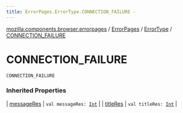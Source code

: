 ```yaml
---
title: ErrorPages.ErrorType.CONNECTION_FAILURE - 
---
```


[mozilla.components.browser.errorpages](../../index.html) / [ErrorPages](../index.html) / [ErrorType](index.html) / [CONNECTION_FAILURE](./-c-o-n-n-e-c-t-i-o-n_-f-a-i-l-u-r-e.html)

# CONNECTION_FAILURE

`CONNECTION_FAILURE`

### Inherited Properties

| [messageRes](message-res.html) | `val messageRes: `[`Int`](https://kotlinlang.org/api/latest/jvm/stdlib/kotlin/-int/index.html) |
| [titleRes](title-res.html) | `val titleRes: `[`Int`](https://kotlinlang.org/api/latest/jvm/stdlib/kotlin/-int/index.html) |

